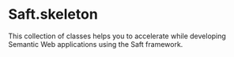 # Saft.skeleton

This collection of classes helps you to accelerate while developing Semantic Web applications using the Saft framework.

